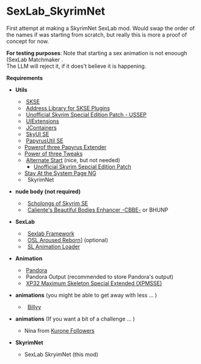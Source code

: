 # SexLab_SkyrimNet

First attempt at making a SkyrimNet SexLab mod.  Would swap the order of the names if was starting from scratch, but really this is more a proof of concept for now. 

**For testing purposes**:
Note that starting a sex animation is not enoough (SexLab Matchmaker .  
The LLM will reject it, if it does't believe it is happening. 
  

**Requirements**

- **Utils**
    -  [SKSE](https://skse.silverlock.org/)
    -  [Address Library for SKSE Plugins](https://www.nexusmods.com/skyrimspecialedition/mods/32444)
    -  [Unofficial Skyrim Special Edition Patch - USSEP](https://www.nexusmods.com/skyrimspecialedition/mods/266)
    -  [UIExtensions](https://www.nexusmods.com/skyrimspecialedition/mods/17561)
    -  [JContainers](https://www.nexusmods.com/skyrimspecialedition/mods/16495)
    -  [SkyUI SE](https://www.nexusmods.com/skyrimspecialedition/mods/12604)
    -  [PapyrusUtil SE](https://www.nexusmods.com/skyrimspecialedition/mods/13048)
    -  [Powerof three Papyrus Extender](https://www.nexusmods.com/skyrimspecialedition/mods/22854)
    -  [Power of three Tweaks](https://www.nexusmods.com/skyrimspecialedition/mods/51073)
    -  [Alternate Start](https://www.nexusmods.com/skyrimspecialedition/mods/272) (nice, but not needed)
       - [Unofficial Skyrim Sepcial Edition Patch](https://www.nexusmods.com/skyrimspecialedition/mods/51073)
    -  [Stay At the System Page NG](https://www.nexusmods.com/skyrimspecialedition/mods/76927)
    -   SkyrimNet 
- **nude body (not required)**
    -   [Scholongs of Skyrim SE](https://www.loverslab.com/files/file/5355-schlongs-of-skyrim-se/)
    -   [Caliente's Beautiful Bodies Enhancer -CBBE-](https://www.nexusmods.com/skyrimspecialedition/mods/198) or BHUNP
- **SexLab**
    -   [Sexlab Framework](https://www.loverslab.com/files/category/228-sexlab-framework-se/)
    -   [OSL Aroused Reborn](https://www.loverslab.com/files/file/20867-osl-aroused-arousal-reborn-sse-ae/)] (optional)
    -   [SL Animation Loader](https://www.loverslab.com/files/file/5328-sexlab-animation-loader-sse/)
- **Animation**
    -  [Pandora](https://www.nexusmods.com/skyrimspecialedition/mods/133232)
    -  Pandora Output (recommended to store Pandora's output)
    -  [XP32 Maximum Skeleton Special Extended (XPMSSE)](https://www.nexusmods.com/skyrimspecialedition/mods/1988)
- **animations** (you might be able to get away with less ... )
    -   [Billyy](https://www.loverslab.com/files/file/3999-billyys-slal-animations-2025-1-1/)

- **animations** (If you want a bit of a challenge ... )
  - Nina from [Kurone Followers](https://www.nexusmods.com/skyrimspecialedition/mods/76220)
- **SkyrimNet**
    -   SexLab SkryimNet (this mod) 
